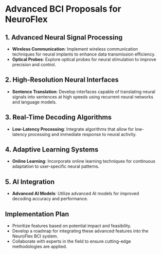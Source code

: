 # Advanced BCI Proposals for NeuroFlex

## 1. Advanced Neural Signal Processing
- **Wireless Communication**: Implement wireless communication techniques for neural implants to enhance data transmission efficiency.
- **Optical Probes**: Explore optical probes for neural stimulation to improve precision and control.

## 2. High-Resolution Neural Interfaces
- **Sentence Translation**: Develop interfaces capable of translating neural signals into sentences at high speeds using recurrent neural networks and language models.

## 3. Real-Time Decoding Algorithms
- **Low-Latency Processing**: Integrate algorithms that allow for low-latency processing and immediate response to neural activity.

## 4. Adaptive Learning Systems
- **Online Learning**: Incorporate online learning techniques for continuous adaptation to user-specific neural patterns.

## 5. AI Integration
- **Advanced AI Models**: Utilize advanced AI models for improved decoding accuracy and performance.

## Implementation Plan
- Prioritize features based on potential impact and feasibility.
- Develop a roadmap for integrating these advanced features into the NeuroFlex BCI system.
- Collaborate with experts in the field to ensure cutting-edge methodologies are applied.
